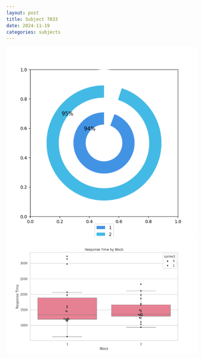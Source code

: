 ```yaml
---
layout: post
title: Subject 7033
date: 2024-11-19
categories: subjects
---
```


![](data/7033/run-4/7033__acc_test.png)
![](data/7033/run-4/7033_rt.png)
